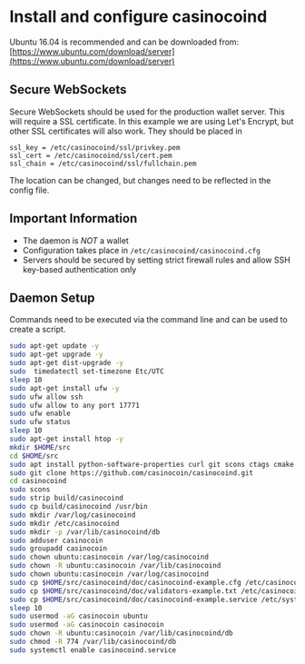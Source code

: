 # Install and configure casinocoind

Ubuntu 16.04 is recommended and can be downloaded from: [https://www.ubuntu.com/download/server](https://www.ubuntu.com/download/server)

## Secure WebSockets
Secure WebSockets should be used for the production wallet server. This will require a SSL certificate. In this example we are using Let's Encrypt, but other SSL certificates will also work. They should be placed in
```
ssl_key = /etc/casinocoind/ssl/privkey.pem
ssl_cert = /etc/casinocoind/ssl/cert.pem
ssl_chain = /etc/casinocoind/ssl/fullchain.pem
```
The location can be changed, but changes need to be reflected in the config file.


## Important Information
- The daemon is _NOT_ a wallet<br>
- Configuration takes place in `/etc/casinocoind/casinocoind.cfg`<br>
- Servers should be secured by setting strict firewall rules and allow SSH key-based authentication only<br>


## Daemon Setup
Commands need to be executed via the command line and can be used to create a script.

```bash
sudo apt-get update -y
sudo apt-get upgrade -y
sudo apt-get dist-upgrade -y
sudo  timedatectl set-timezone Etc/UTC
sleep 10
sudo apt-get install ufw -y
sudo ufw allow ssh
sudo ufw allow to any port 17771
sudo ufw enable
sudo ufw status
sleep 10
sudo apt-get install htop -y
mkdir $HOME/src
cd $HOME/src
sudo apt install python-software-properties curl git scons ctags cmake pkg-config protobuf-compiler libprotobuf-dev libssl-dev python-software-properties libboost-all-dev -y
sudo git clone https://github.com/casinocoin/casinocoind.git
cd casinocoind
sudo scons
sudo strip build/casinocoind
sudo cp build/casinocoind /usr/bin
sudo mkdir /var/log/casinocoind
sudo mkdir /etc/casinocoind
sudo mkdir -p /var/lib/casinocoind/db
sudo adduser casinocoin
sudo groupadd casinocoin
sudo chown ubuntu:casinocoin /var/log/casinocoind
sudo chown -R ubuntu:casinocoin /var/lib/casinocoind
sudo chown ubuntu:casinocoin /var/log/casinocoind
sudo cp $HOME/src/casinocoind/doc/casinocoind-example.cfg /etc/casinocoind/casinocoind.cfg
sudo cp $HOME/src/casinocoind/doc/validators-example.txt /etc/casinocoind/validators.txt
sudo cp $HOME/src/casinocoind/doc/casinocoind-example.service /etc/systemd/system/casinocoind.service
sleep 10
sudo usermod -aG casinocoin ubuntu
sudo usermod -aG casinocoin casinocoin
sudo chown -R ubuntu:casinocoin /var/lib/casinocoind/db
sudo chmod -R 774 /var/lib/casinocoind/db
sudo systemctl enable casinocoind.service
```